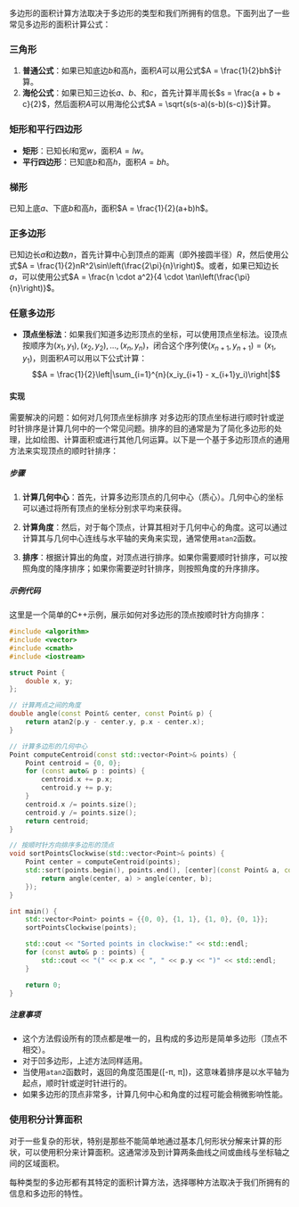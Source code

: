 多边形的面积计算方法取决于多边形的类型和我们所拥有的信息。下面列出了一些常见多边形的面积计算公式：

### 三角形

1. **普通公式**：如果已知底边$b$和高$h$，面积$A$可以用公式$A = \frac{1}{2}bh$计算。
2. **海伦公式**：如果已知三边长$a$、$b$、和$c$，首先计算半周长$s = \frac{a + b + c}{2}$，然后面积$A$可以用海伦公式$A = \sqrt{s(s-a)(s-b)(s-c)}$计算。

### 矩形和平行四边形

- **矩形**：已知长$l$和宽$w$，面积$A = lw$。
- **平行四边形**：已知底$b$和高$h$，面积$A = bh$。

### 梯形

已知上底$a$、下底$b$和高$h$，面积$A = \frac{1}{2}(a+b)h$。

### 正多边形

已知边长$a$和边数$n$，首先计算中心到顶点的距离（即外接圆半径）$R$，然后使用公式$A = \frac{1}{2}nR^2\sin\left(\frac{2\pi}{n}\right)$。或者，如果已知边长$a$，可以使用公式$A = \frac{n \cdot a^2}{4 \cdot \tan\left(\frac{\pi}{n}\right)}$。

### 任意多边形

- **顶点坐标法**：如果我们知道多边形顶点的坐标，可以使用顶点坐标法。设顶点按顺序为$(x_1, y_1), (x_2, y_2), \ldots, (x_n, y_n)$，闭合这个序列使$(x_{n+1}, y_{n+1}) = (x_1, y_1)$，则面积$A$可以用以下公式计算：
$$A = \frac{1}{2}\left|\sum_{i=1}^{n}(x_iy_{i+1} - x_{i+1}y_i)\right|$$

#### 实现

需要解决的问题：如何对几何顶点坐标排序
对多边形的顶点坐标进行顺时针或逆时针排序是计算几何中的一个常见问题。排序的目的通常是为了简化多边形的处理，比如绘图、计算面积或进行其他几何运算。以下是一个基于多边形顶点的通用方法来实现顶点的顺时针排序：

##### 步骤

1. **计算几何中心**：首先，计算多边形顶点的几何中心（质心）。几何中心的坐标可以通过将所有顶点的坐标分别求平均来获得。

2. **计算角度**：然后，对于每个顶点，计算其相对于几何中心的角度。这可以通过计算其与几何中心连线与水平轴的夹角来实现，通常使用`atan2`函数。

3. **排序**：根据计算出的角度，对顶点进行排序。如果你需要顺时针排序，可以按照角度的降序排序；如果你需要逆时针排序，则按照角度的升序排序。

##### 示例代码

这里是一个简单的C++示例，展示如何对多边形的顶点按顺时针方向排序：

```cpp
#include <algorithm>
#include <vector>
#include <cmath>
#include <iostream>

struct Point {
    double x, y;
};

// 计算两点之间的角度
double angle(const Point& center, const Point& p) {
    return atan2(p.y - center.y, p.x - center.x);
}

// 计算多边形的几何中心
Point computeCentroid(const std::vector<Point>& points) {
    Point centroid = {0, 0};
    for (const auto& p : points) {
        centroid.x += p.x;
        centroid.y += p.y;
    }
    centroid.x /= points.size();
    centroid.y /= points.size();
    return centroid;
}

// 按顺时针方向排序多边形的顶点
void sortPointsClockwise(std::vector<Point>& points) {
    Point center = computeCentroid(points);
    std::sort(points.begin(), points.end(), [center](const Point& a, const Point& b) {
        return angle(center, a) > angle(center, b);
    });
}

int main() {
    std::vector<Point> points = {{0, 0}, {1, 1}, {1, 0}, {0, 1}};
    sortPointsClockwise(points);

    std::cout << "Sorted points in clockwise:" << std::endl;
    for (const auto& p : points) {
        std::cout << "(" << p.x << ", " << p.y << ")" << std::endl;
    }

    return 0;
}
```

##### 注意事项

- 这个方法假设所有的顶点都是唯一的，且构成的多边形是简单多边形（顶点不相交）。
- 对于凹多边形，上述方法同样适用。
- 当使用`atan2`函数时，返回的角度范围是\([-π, π]\)，这意味着排序是以水平轴为起点，顺时针或逆时针进行的。
- 如果多边形的顶点非常多，计算几何中心和角度的过程可能会稍微影响性能。

### 使用积分计算面积

对于一些复杂的形状，特别是那些不能简单地通过基本几何形状分解来计算的形状，可以使用积分来计算面积。这通常涉及到计算两条曲线之间或曲线与坐标轴之间的区域面积。

每种类型的多边形都有其特定的面积计算方法，选择哪种方法取决于我们所拥有的信息和多边形的特性。